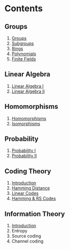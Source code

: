 # Contents

## Groups

1. [Groups](groups/groups.md)
2. [Subgroups](groups/subgroups.md)
3. [Rings](groups/rings.md)
5. [Polynomials](groups/polynomials.md)
6. [Finite Fields](groups/fields.md)

## Linear Algebra

1. [Linear Algebra I](linear_algebra/algebra_1.md)
2. [Linear Algebra II](linear_algebra/algebra_2.md)

## Homomorphisms

1. [Homomorphisms](homomorphisms/homomorphisms.md)
2. [Isomorphisms](homomorphisms/isomorphisms.md)

## Probability

1. [Probability I](probability/probability_1.md)
2. [Probability II](probability/probability_2.md)

## Coding Theory

1. [Introduction](coding/introduction.md)
2. [Hamming Distance](coding/hamming.md)
3. [Linear Codes](coding/linear_codes.md)
4. [Hamming & RS Codes](coding/reed.md)

## Information Theory

1. [Introduction](information/introduction.md)
2. Entropy
3. Source coding
4. Channel coding